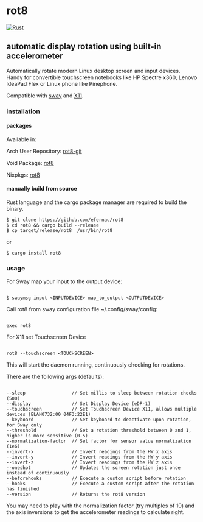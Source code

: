 # rot8
[![Rust](https://github.com/efernau/rot8/actions/workflows/rust.yml/badge.svg?branch=master)](https://github.com/efernau/rot8/actions/workflows/rust.yml)

## automatic display rotation using built-in accelerometer

Automatically rotate modern Linux desktop screen and input devices. Handy for
convertible touchscreen notebooks like HP Spectre x360, Lenovo IdeaPad Flex or Linux phone like Pinephone.

Compatible with [sway](http://swaywm.org/) and [X11](https://www.x.org/wiki/Releases/7.7/).

### installation

#### packages

Available in:

Arch User Repository: [rot8-git](https://aur.archlinux.org/packages/rot8-git/)

Void Package: [rot8](https://github.com/void-linux/void-packages/tree/master/srcpkgs/rot8)

Nixpkgs: [rot8](https://search.nixos.org/packages?channel=unstable&show=rot8&from=0&size=50&sort=relevance&type=packages&query=rot8)

#### manually build from source

Rust language and the cargo package manager are required to build the binary.

```
$ git clone https://github.com/efernau/rot8
$ cd rot8 && cargo build --release
$ cp target/release/rot8  /usr/bin/rot8
```

or

```
$ cargo install rot8

```

### usage

For Sway map your input to the output device:

```

$ swaymsg input <INPUTDEVICE> map_to_output <OUTPUTDEVICE>

```

Call rot8 from sway configuration file ~/.config/sway/config:

```

exec rot8

```

For X11 set Touchscreen Device

```

rot8 --touchscreen <TOUCHSCREEN>

```

This will start the daemon running, continuously checking for rotations.

There are the following args (defaults):

```

--sleep                 // Set millis to sleep between rotation checks (500)
--display               // Set Display Device (eDP-1)
--touchscreen           // Set Touchscreen Device X11, allows multiple devices (ELAN0732:00 04F3:22E1)
--keyboard              // Set keyboard to deactivate upon rotation, for Sway only
--threshold             // Set a rotation threshold between 0 and 1, higher is more sensitive (0.5)
--normalization-factor  // Set factor for sensor value normalization (1e6)
--invert-x              // Invert readings from the HW x axis
--invert-y              // Invert readings from the HW y axis
--invert-z              // Invert readings from the HW z axis
--oneshot               // Updates the screen rotation just once instead of continuously
--beforehooks           // Execute a custom script before rotation
--hooks                 // Execute a custom script after the rotation has finished
--version               // Returns the rot8 version

```

You may need to play with the normalization factor (try multiples of 10) and the axis inversions to get the accelerometer readings to calculate right.
